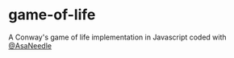 # game-of-life

A Conway's game of life implementation in Javascript coded with [@AsaNeedle](https://github.com/AsaNeedle)
